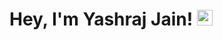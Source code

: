 # Hey, I'm Yashraj Jain! <img src="https://github.com/thomasbnt/thomasbnt/blob/me/assets/hi.gif" width="25px">
